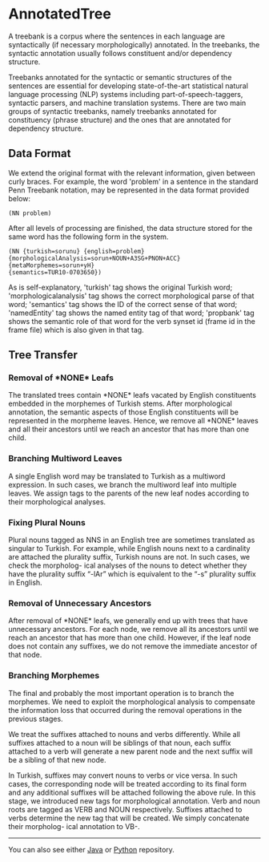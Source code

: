 # AnnotatedTree

A treebank is a corpus where the sentences in each language are syntactically (if necessary morphologically) annotated. In the  treebanks, the syntactic annotation usually follows constituent and/or dependency structure.

Treebanks annotated for the syntactic or semantic structures of the sentences are essential for developing state-of-the-art statistical natural language processing (NLP) systems including part-of-speech-taggers, syntactic parsers, and machine translation systems. There are two main groups of syntactic treebanks, namely treebanks annotated for constituency (phrase structure) and the ones that are annotated for dependency structure.

## Data Format

We extend the original format with the relevant information, given between curly braces. For example, the word 'problem' in a sentence in the standard Penn Treebank notation, may be represented in the data format provided below:

	(NN problem)

After all levels of processing are finished, the data structure stored for the same word has the following form in the system.

	(NN {turkish=sorunu} {english=problem} 
	{morphologicalAnalysis=sorun+NOUN+A3SG+PNON+ACC}
	{metaMorphemes=sorun+yH}
	{semantics=TUR10-0703650})
	
As is self-explanatory, 'turkish' tag shows the original Turkish word; 'morphologicalanalysis' tag shows the correct morphological parse of that word; 'semantics' tag shows the ID of the correct sense of that word; 'namedEntity' tag shows the named entity tag of that word; 'propbank' tag shows the semantic role of that word for the verb synset id (frame id in the frame file) which is also given in that tag.
  
## Tree Transfer

### Removal of \*NONE\* Leafs
The translated trees contain \*NONE\* leafs vacated by English constituents embedded in the morphemes of Turkish stems. After morphological annotation, the semantic aspects of those English constituents will be represented in the morpheme leaves. Hence, we remove all \*NONE\* leaves and all their ancestors until we reach an ancestor that has more than one child.

### Branching Multiword Leaves
A single English word may be translated to Turkish as a multiword expression. In such cases, we branch the multiword leaf into multiple leaves. We assign tags to the parents of the new leaf nodes according to their morphological analyses.

### Fixing Plural Nouns
Plural nouns tagged as NNS in an English tree are sometimes translated as singular to Turkish. For example, while English nouns next to a cardinality are attached the plurality suffix, Turkish nouns are not. In such cases, we check the morpholog- ical analyses of the nouns to detect whether they have the plurality suffix “-lAr” which is equivalent to the “-s” plurality suffix in English.

### Removal of Unnecessary Ancestors
After removal of \*NONE\* leafs, we generally end up with trees that have unnecessary ancestors. For each node, we remove all its ancestors until we reach an ancestor that has more than one child. However, if the leaf node does not contain any suffixes, we do not remove the immediate ancestor of that node.

### Branching Morphemes
The final and probably the most important operation is to branch the morphemes. We need to exploit the morphological analysis to compensate the information loss that occurred during the removal operations in the previous stages.

We treat the suffixes attached to nouns and verbs differently. While all suffixes attached to a noun will be siblings of that noun, each suffix attached to a verb will generate a new parent node and the next suffix will be a sibling of that new node.

In Turkish, suffixes may convert nouns to verbs or vice versa. In such cases, the corresponding node will be treated according to its final form and any additional suffixes will be attached following the above rule. In this stage, we introduced new tags for morphological annotation. Verb and noun roots are tagged as VERB and NOUN respectively. Suffixes attached to verbs determine the new tag that will be created. We simply concatenate their morpholog- ical annotation to VB-.

-----------------------------------
You can also see either [Java](https://github.com/olcaytaner/AnnotatedTree) 
or [Python](https://github.com/olcaytaner/AnnotatedTree-Py) repository.
